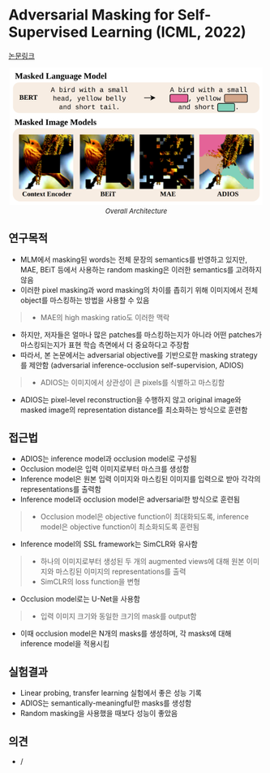 # Adversarial Masking for Self-Supervised Learning (ICML, 2022)

[논문링크](https://proceedings.mlr.press/v162/shi22d.html)

<p align="center">
    <img width="500" alt='fig1' src="./img/05_19_01.png?raw=true"></br>
    <em><font size=2>Overall Architecture</font></em>
</p>

## 연구목적
- MLM에서 masking된 words는 전체 문장의 semantics를 반영하고 있지만, MAE, BEiT 등에서 사용하는 random masking은 이러한 semantics를 고려하지 않음
- 이러한 pixel masking과 word masking의 차이를 좁히기 위해 이미지에서 전체 object를 마스킹하는 방법을 사용할 수 있음
> - MAE의 high masking ratio도 이러한 맥락
- 하지만, 저자들은 얼마나 많은 patches를 마스킹하는지가 아니라 어떤 patches가 마스킹되는지가 표현 학습 측면에서 더 중요하다고 주장함
- 따라서, 본 논문에서는 adversarial objective를 기반으로한 masking strategy를 제안함 (adversarial inference-occlusion self-supervision, ADIOS)
> - ADIOS는 이미지에서 상관성이 큰 pixels를 식별하고 마스킹함
- ADIOS는 pixel-level reconstruction을 수행하지 않고 original image와 masked image의 representation distance를 최소화하는 방식으로 훈련함

## 접근법
- ADIOS는 inference model과 occlusion model로 구성됨
- Occlusion model은 입력 이미지로부터 마스크를 생성함
- Inference model은 원본 입력 이미지와 마스킹된 이미지를 입력으로 받아 각각의 representations를 출력함
- Inference model과 occlusion model은 adversarial한 방식으로 훈련됨
> - Occlusion model은 objective function이 최대화되도록, inference model은 objective function이 최소화되도록 훈련됨
- Inference model의 SSL framework는 SimCLR와 유사함
> - 하나의 이미지로부터 생성된 두 개의 augmented views에 대해 원본 이미지와 마스킹된 이미지의 representations를 출력
> - SimCLR의 loss function을 변형
- Occlusion model로는 U-Net을 사용함
> - 입력 이미지 크기와 동일한 크기의 mask를 output함
- 이때 occlusion model은 N개의 masks를 생성하며, 각 masks에 대해 inference model을 적용시킴

## 실험결과
- Linear probing, transfer learning 실험에서 좋은 성능 기록
- ADIOS는 semantically-meaningful한 masks를 생성함
- Random masking을 사용했을 때보다 성능이 좋았음

## 의견
- /